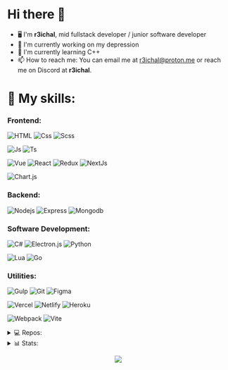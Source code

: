  <!-- ![Banner](./IMG_20220727_235443_175.jpg) -->

<h1>Hi there 👋 </h1>

- 🖥 I'm **r3ichal**, mid fullstack developer / junior software developer
- 🔭 I'm currently working on my depression
- 🌱 I'm currently learning C++
- 📫 How to reach me:  You can email me at [r3ichal@proton.me](mailto:r3ichal@proton.me) or reach me on Discord at **r3ichal**.




<h1> 🧰 My skills: </h1>

### Frontend:
![HTML](https://img.shields.io/badge/-Html-292D3E?style=for-the-badge&logo=html5&logoColor=E34F26)
![Css](https://img.shields.io/badge/-Css-292D3E?style=for-the-badge&logo=css&logoColor=5c98f2)
![Scss](https://img.shields.io/badge/-SCSS-292D3E?style=for-the-badge&logo=SASS)

![Js](https://img.shields.io/badge/-JavaScript-292D3E?style=for-the-badge&logo=JavaScript)
![Ts](https://img.shields.io/badge/-Typescript-292D3E?style=for-the-badge&logo=Typescript)


![Vue](https://img.shields.io/badge/-Vue-292D3E?style=for-the-badge&logo=vuedotjs)
![React](https://img.shields.io/badge/react-292D3E?style=for-the-badge&logo=react)
![Redux](https://img.shields.io/badge/-redux-292D3E?style=for-the-badge&logo=redux&logoColor=violet)
![NextJs](https://img.shields.io/badge/-nextjs-292D3E?style=for-the-badge&logo=next.js)

![Chart.js](https://img.shields.io/badge/chart.js-292D3E?style=for-the-badge&logo=chart.js)

### Backend:

![Nodejs](https://img.shields.io/badge/-Node.js-292D3E?style=for-the-badge&logo=node.js)
![Express](https://img.shields.io/badge/-express.js-292D3E?style=for-the-badge&logo=express)
![Mongodb](https://img.shields.io/badge/-Mongodb-292D3E?style=for-the-badge&logo=mongodb)

### Software Development:

![C#](https://img.shields.io/badge/-C%23-292D3E?style=for-the-badge&logo=csharp&logoColor=violet)
![Electron.js](https://img.shields.io/badge/Electron-292D3E?style=for-the-badge&logo=Electron&logoColor=violet)
![Python](https://img.shields.io/badge/-Python-292D3E?style=for-the-badge&logo=python)

![Lua](https://img.shields.io/badge/-Lua-292D3E?style=for-the-badge&logo=lua&logoColor=violet)
![Go](https://img.shields.io/badge/-Go-292D3E?style=for-the-badge&logo=go&logoColor=violet)
<!-- ![C++](https://img.shields.io/badge/-C++-292D3E?style=for-the-badge&logo=c%2B%2B&logoColor=violet) -->


### Utilities:

![Gulp](https://img.shields.io/badge/-gulp-292D3E?style=for-the-badge&logo=gulp)
![Git](https://img.shields.io/badge/-git-292D3E?style=for-the-badge&logo=git)
![Figma](https://img.shields.io/badge/-figma-292D3E?style=for-the-badge&logo=figma&logoColor=c44)

![Vercel](https://img.shields.io/badge/vercel-292D3E.svg?style=for-the-badge&logo=vercel&logoColor=white)
![Netlify](https://img.shields.io/badge/netlify-292D3E.svg?style=for-the-badge&logo=netlify&logoColor=#00C7B7)
![Heroku](https://img.shields.io/badge/heroku-292D3E.svg?style=for-the-badge&logo=heroku&logoColor=white)

![Webpack](https://img.shields.io/badge/-webpack-292D3E?style=for-the-badge&logo=webpack)
![Vite](https://img.shields.io/badge/-vite-292D3E?style=for-the-badge&logo=vite)



<!-- ![Docker](https://img.shields.io/badge/-Docker-292D3E?style=for-the-badge&logo=Docker) -->
<!--C691E9  292D3E-->

<details>
  <summary>💻 Repos:</summary>
 
  [![ReadMe Card](https://github-readme-stats-git-masterrstaa-rickstaa.vercel.app/api/pin/?username=r3ichal&repo=Entropy&theme=material-palenight)](https://github.com/r3ichal/Entropy)
  [![ReadMe Card](https://github-readme-stats-git-masterrstaa-rickstaa.vercel.app/api/pin/?username=r3ichal&repo=LuaFlux&theme=material-palenight)](https://github.com/r3ichal/LuaFlux)
  [![ReadMe Card](https://github-readme-stats-git-masterrstaa-rickstaa.vercel.app/api/pin/?username=r3ichal&repo=archetypes-testing&theme=material-palenight)](https://github.com/r3ichal/archetypes-testing)
  [![ReadMe Card](https://github-readme-stats-git-masterrstaa-rickstaa.vercel.app/api/pin/?username=r3ichal&repo=filmSearch&theme=material-palenight)](https://github.com/r3ichal/filmSearch)
  [![ReadMe Card](https://github-readme-stats-git-masterrstaa-rickstaa.vercel.app/api/pin/?username=r3ichal&repo=react-starter&theme=material-palenight)](https://github.com/r3ichal/react-starter)
  [![ReadMe Card](https://github-readme-stats-git-masterrstaa-rickstaa.vercel.app/api/pin/?username=r3ichal&repo=express_starter-pack&theme=material-palenight)](https://github.com/r3ichal/express_starter-pack)
  
</details> 

<details>
  <summary>📊 Stats:</summary>
 
  [![Commits by lang](http://github-profile-summary-cards.vercel.app/api/cards/most-commit-language?username=r3ichal&theme=tokyonight)](https://github.com/r3ichal)
  [![Top Langs](http://github-profile-summary-cards.vercel.app/api/cards/repos-per-language?username=r3ichal&theme=tokyonight)](https://github.com/r3ichal)
  [![GitHub stats](http://github-profile-summary-cards.vercel.app/api/cards/profile-details?username=r3ichal&theme=tokyonight)](https://github.com/r3ichal)
  [![GitHub stats](http://github-profile-summary-cards.vercel.app/api/cards/stats?username=r3ichal&theme=tokyonight)](https://github.com/r3ichal)
  [![Commits by time](http://github-profile-summary-cards.vercel.app/api/cards/productive-time?username=r3ichal&utcOffset=+2&theme=tokyonight)](https://github.com/r3ichal)
  
</details>

<p align="center">
  <img src="https://komarev.com/ghpvc/?username=r3ichal&label=Visitors&color=292D3E&style=for-the-badge"/>
</p>
